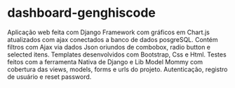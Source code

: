 # dashboard-genghiscode

Aplicação web feita com Django Framework com gráficos em Chart.js atualizados com ajax conectados a banco de dados posgreSQL. 
Contém filtros com Ajax via dados Json oriundos de combobox, radio button e selected itens. 
Templates desenvolvidos com Bootstrap, Css e Html. Testes feitos com a ferramenta Nativa de Django e Lib Model Mommy com cobertura das views, models, forms e urls do projeto.
Autenticação, registro de usuário e reset password. 
